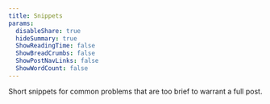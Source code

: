 ```yaml
---
title: Snippets
params:
  disableShare: true
  hideSummary: true
  ShowReadingTime: false
  ShowBreadCrumbs: false
  ShowPostNavLinks: false
  ShowWordCount: false
---
```


Short snippets for common problems that are too brief to warrant a full post.
